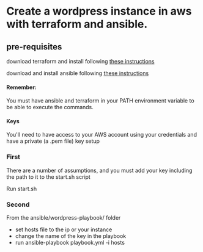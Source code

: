 # Create a wordpress instance in aws with terraform and ansible. 

## pre-requisites 
download terraform and install following [these instructions](https://www.terraform.io/intro/getting-started/install.html "Install and setup terraform")

download and install ansible following [these instructions](http://docs.ansible.com/ansible/latest/intro_installation.html "Install and setup ansible")

#### Remember:
You must have ansible and terraform in your PATH environment variable to be able to execute the commands. 

#### Keys
You'll need to have access to your AWS account using your credentials and have a private (a .pem file) key setup

### First
There are a number of assumptions, and you must add your key including the path to it to the start.sh script

Run start.sh
 
### Second

From the ansible/wordpress-playbook/ folder
- set hosts file to the ip or your instance
- change the name of the key in the playbook
- run ansible-playbook playbook.yml -i hosts
 
